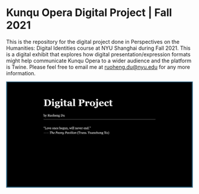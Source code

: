 # Kunqu Opera Digital Project | Fall 2021
This is the repository for the digital project done in Perspectives on the Humanities: Digital Identities course at NYU Shanghai during Fall 2021. This is a digital exhibit that explores how digital presentation/expression formats might help communicate Kunqu Opera to a wider audience and the platform is Twine. Please feel free to email me at ruoheng.du@nyu.edu for any more information.

<img width="800" alt="digital project" src="https://github.com/ruoheng-du/digital-project-Kunqu-Opera/raw/main/assets/digital project.png">
